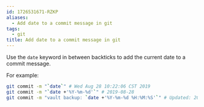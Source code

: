 ```yaml
---
id: 1726531671-RZKP
aliases:
  - Add date to a commit message in git
tags:
  - git
title: Add date to a commit message in git
---
```


Use the `date` keyword in between backticks to add the current date to a commit message.

For example:

```sh
git commit -m "`date`" # Wed Aug 28 10:22:06 CST 2019
git commit -m "`date +'%Y-%m-%d'`" # 2019-08-28
git commit -m "vault backup: `date +'%Y-%m-%d %H:%M:%S'`" # Updated: 2019-08-28 10:22:06
```
